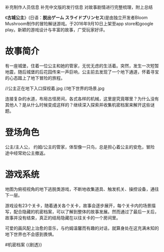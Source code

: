 补充制作人员信息
补充中文版的发行信息
对故事剧情进行完整梳理，附上总结

《**古城公主**》(日语：**脱出ゲーム スライドプリンセス**)是由独立开发者Bloom Mushroom制作的冒险解谜游戏。于2016年9月10日上架至app store和google play。新颖的游戏设计与丰富的故事，广受玩家好评。

# 故事简介
有一座城堡，住着一位公主和她的管家，无忧无虑的生活着。突然，发生一次短暂地震，随后城堡的后花园传来一声巨响，公主前去发现了一个地下通道，怀着寻宝的心态踏上了地下冒险的旅程。

//公主正在地下入口探视着.jpg
//地下世界的场景.jpg

连接复杂的水道，布局古怪房间，各式各样的机械，这里是究竟哪里？为什么没有其他人？是从什么时候变成这样的？继续深入探索并收集机密档案来解开这些谜题。

# 登场角色
公主/主人公，
约姆/公主的管家，体型像一只鸟，总是担心着公主的安危，冒险途中经常劝公主撤返。


# 游戏系统

地图为俯视视角的地下逃脱类游戏，不断地收集道具、触发机关、操控设备，通往下一层。

游戏设有23个关卡，随着通关各个关卡，故事会逐步展开，每个关卡内的场景描写，配合隐藏的机密档案，可以了解到整体的故事发展。然而通过了最后一关后，故事并没有结束，真正的结局隐藏在以往关卡的一个房间里。

可爱的画风配上治愈的音乐，与约姆温馨而有趣的对话，就算身处在这充满未知的地下世界也不会感到畏惧。

#机密档案
{{剧透}}

